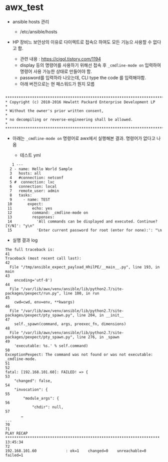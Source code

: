 # awx_test


* ansible hosts 관리  
  * /etc/ansible/hosts



* HP 장비느 보안상의 이유로 다이렉트로 접속으 하여도 모든 기능으 사용할 수 없다고 함.
  * 관련 내용 : https://cigol.tistory.com/1194
  * display 등의 명령어를 사용하기 위해선 접속 후 `_cmdline-mode on` 입력하여 명령어 사용 가능한 상태로 만들어야 함.
   * password를 입력하라 나오는데, CLI type the code 를 입력해야함.
   * 아래 버전으로는 현 패스워드가 뭔지 모름 
 ``` 
  ******************************************************************************
* Copyright (c) 2010-2016 Hewlett Packard Enterprise Development LP          *
* Without the owner's prior written consent,                                 *
* no decompiling or reverse-engineering shall be allowed.                    *
*****************************************************************************
```

* 아래는 `_cmdline-mode on` 명령어로 awx에서 실행해본 결과. 명령어가 없다고 나옴

  * 테스트 yml
```   
   1 ---
  2 - name: Hello World Sample
  3   hosts: all
  4   #connection: netconf
  5 #  connection: lxc
  6   connection: local
  7   remote_user: admin
  8   tasks:
  9     - name: TEST
 10       expect:
 11         echo: yes
 12         command: _cmdline-mode on
 13         responses:
 14           'All commands can be displayed and executed. Continue? [Y/N]': "y\n"
 15           'Enter current password for root (enter for none):': "\n
```
 * 실행 결과 log
```   
The full traceback is:
41
Traceback (most recent call last):
42
  File "/tmp/ansible_expect_payload_HhilPE/__main__.py", line 193, in main
43
    encoding='utf-8')
44
  File "/var/lib/awx/venv/ansible/lib/python2.7/site-packages/pexpect/run.py", line 100, in run
45
    cwd=cwd, env=env, **kwargs)
46
  File "/var/lib/awx/venv/ansible/lib/python2.7/site-packages/pexpect/pty_spawn.py", line 204, in __init__
47
    self._spawn(command, args, preexec_fn, dimensions)
48
  File "/var/lib/awx/venv/ansible/lib/python2.7/site-packages/pexpect/pty_spawn.py", line 276, in _spawn
49
    'executable: %s.' % self.command)
50
ExceptionPexpect: The command was not found or was not executable: _cmdline-mode.
51
52
fatal: [192.168.101.60]: FAILED! => {
53
    "changed": false, 
54
    "invocation": {
55
        "module_args": {
56
            "chdir": null, 
57
       …
...
70
71
PLAY RECAP *********************************************************************
13:45:34
72
192.168.101.60             : ok=1    changed=0    unreachable=0    failed=1   
```   
